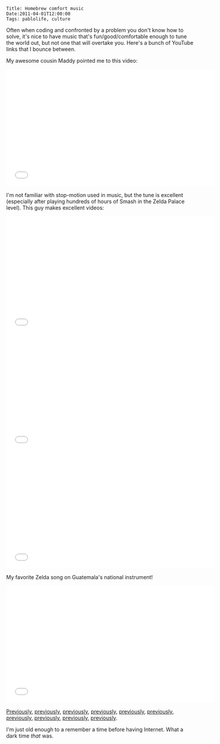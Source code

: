     Title: Homebrew comfort music
    Date:2011-04-01T12:00:00
    Tags: pablolife, culture

Often when coding and confronted by a problem you don't know how to solve, it's
nice to have music that's fun/good/comfortable enough to tune the world out, but
not one that will overtake you.  Here's a bunch of YouTube links that I bounce
between.

My awesome cousin Maddy pointed me to this video:

<iframe width="560" height="315" src="//www.youtube.com/embed/AVbPnDf3TIw" frameborder="0" allowfullscreen></iframe>

I'm not familiar with stop-motion used in music, but the tune is excellent
(especially after playing hundreds of hours of Smash in the Zelda Palace level).
This guy makes excellent videos:


<iframe width="560" height="315" src="//www.youtube.com/embed/j51CIOcdFY0" frameborder="0" allowfullscreen></iframe>

<iframe width="560" height="315" src="//www.youtube.com/embed/DcZ7OSE6z7s" frameborder="0" allowfullscreen></iframe>

<iframe width="560" height="315" src="//www.youtube.com/embed/nW6_QyOMOvQ" frameborder="0" allowfullscreen></iframe>

My favorite Zelda song on Guatemala's national instrument!

<iframe width="560" height="315" src="//www.youtube.com/embed/FWhOZM5WyPA" frameborder="0" allowfullscreen></iframe>

[Previously][1], [previously][2], [previously][3], [previously][4],
[previously][5], [previously][6], [previously][7], [previously][8],
[previously][9], [previously][10].

I'm just old enough to a remember a time before having Internet.  What a dark
time _that_ was.

   [1]: http://morepaul.com/2010/11/i-have-music-degree-too.html
   [2]: http://morepaul.com/2010/06/terrible-wonderful-music-videos.html
   [3]: http://morepaul.com/2010/04/baal-bless-internet.html
   [4]: http://morepaul.com/2010/10/moar-remixes.html
   [8]: http://morepaul.com/2010/09/because-i-backtraced-it.html
   [5]: http://morepaul.com/2010/08/strong-words-bed-intruder.html
   [6]: http://morepaul.com/2010/08/in-light-of-essays-that-were-last-two.html
   [7]: http://morepaul.com/2010/05/funny-images.html
   [9]: http://morepaul.com/2010/04/another-remix.html
   [10]: http://morepaul.com/2010/09/vimcakes-backin-up-song.html

